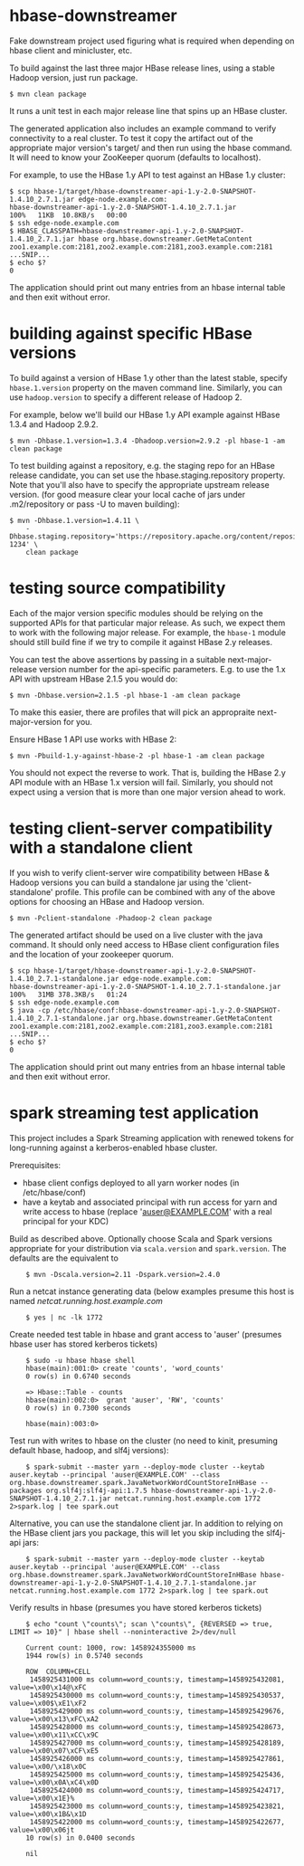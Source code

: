 hbase-downstreamer
==================

Fake downstream project used figuring what is required when depending on hbase client and minicluster, etc.

To build against the last three major HBase release lines, using a stable Hadoop version, just run package.

    $ mvn clean package

It runs a unit test in each major release line that spins up an HBase cluster.

The generated application also includes an example command to verify connectivity to a real cluster.
To test it copy the artifact out of the appropriate major version's target/ and then run using the hbase command. It will need to know
your ZooKeeper quorum (defaults to localhost).

For example, to use the HBase 1.y API to test against an HBase 1.y cluster:

    $ scp hbase-1/target/hbase-downstreamer-api-1.y-2.0-SNAPSHOT-1.4.10_2.7.1.jar edge-node.example.com:
    hbase-downstreamer-api-1.y-2.0-SNAPSHOT-1.4.10_2.7.1.jar                                                             100%   11KB  10.8KB/s   00:00
    $ ssh edge-node.example.com
    $ HBASE_CLASSPATH=hbase-downstreamer-api-1.y-2.0-SNAPSHOT-1.4.10_2.7.1.jar hbase org.hbase.downstreamer.GetMetaContent zoo1.example.com:2181,zoo2.example.com:2181,zoo3.example.com:2181
    ...SNIP...
    $ echo $?
    0


The application should print out many entries from an hbase internal table and then exit without error.

building against specific HBase versions
===============================

To build against a version of HBase 1.y other than the latest stable, specify `hbase.1.version`
property on the maven command line. Similarly, you can use `hadoop.version` to specify a different
release of Hadoop 2.

For example, below we'll build our HBase 1.y API example against HBase 1.3.4 and Hadoop 2.9.2.

    $ mvn -Dhbase.1.version=1.3.4 -Dhadoop.version=2.9.2 -pl hbase-1 -am clean package

To test building against a repository, e.g. the staging repo for an HBase release candidate, you can
set use the hbase.staging.repository property. Note that you'll also have to specify the appropriate
upstream release version. (for good measure clear your local cache of jars under .m2/repository or
pass -U to maven building):

    $ mvn -Dhbase.1.version=1.4.11 \
        -Dhbase.staging.repository='https://repository.apache.org/content/repositories/orgapachehbase-1234' \
        clean package

testing source compatibility
===========================

Each of the major version specific modules should be relying on the supported APIs for that particular major release. As such, we expect them to work with the following major release. For example, the `hbase-1` module should still build fine if we try to compile it against HBase 2.y releases.

You can test the above assertions by passing in a suitable next-major-release version number for the api-specific parameters. E.g. to use the 1.x API with upstream HBase 2.1.5 you would do:

    $ mvn -Dhbase.version=2.1.5 -pl hbase-1 -am clean package

To make this easier, there are profiles that will pick an appropraite next-major-version for you.

Ensure HBase 1 API use works with HBase 2:

    $ mvn -Pbuild-1.y-against-hbase-2 -pl hbase-1 -am clean package

You should not expect the reverse to work. That is, building the HBase 2.y API module with an HBase 1.x version will fail. Similarly, you should not expect using a version that is more than one major version ahead to work.

testing client-server compatibility with a standalone client
============================================================

If you wish to verify client-server wire compatibility between HBase & Hadoop versions you can
build a standalone jar using the 'client-standalone' profile. This profile can be combined with any of the
above options for choosing an HBase and Hadoop version.

    $ mvn -Pclient-standalone -Phadoop-2 clean package

The generated artifact should be used on a live cluster with the java command. It should only need
access to HBase client configuration files and the location of your zookeeper quorum.

    $ scp hbase-1/target/hbase-downstreamer-api-1.y-2.0-SNAPSHOT-1.4.10_2.7.1-standalone.jar edge-node.example.com:
    hbase-downstreamer-api-1.y-2.0-SNAPSHOT-1.4.10_2.7.1-standalone.jar                                                  100%   31MB 378.3KB/s   01:24
    $ ssh edge-node.example.com
    $ java -cp /etc/hbase/conf:hbase-downstreamer-api-1.y-2.0-SNAPSHOT-1.4.10_2.7.1-standalone.jar org.hbase.downstreamer.GetMetaContent zoo1.example.com:2181,zoo2.example.com:2181,zoo3.example.com:2181
    ...SNIP...
    $ echo $?
    0

The application should print out many entries from an hbase internal table and then exit without error.

spark streaming test application
================================

This project includes a Spark Streaming application with renewed tokens for long-running against a kerberos-enabled hbase cluster.

Prerequisites:
    
  - hbase client configs deployed to all yarn worker nodes (in /etc/hbase/conf)
  - have a keytab and associated principal with run access for yarn and write access to hbase (replace 'auser@EXAMPLE.COM' with a real principal for your KDC)

Build as described above. Optionally choose Scala and Spark versions appropriate for your distribution via `scala.version` and `spark.version`. The defaults are the equivalent to
    
        $ mvn -Dscala.version=2.11 -Dspark.version=2.4.0
    
Run a netcat instance generating data (below examples presume this host is named _netcat.running.host.example.com_
    
        $ yes | nc -lk 1772

Create needed test table in hbase and grant access to 'auser' (presumes hbase user has stored kerberos tickets)

        $ sudo -u hbase hbase shell
        hbase(main):001:0> create 'counts', 'word_counts'
        0 row(s) in 0.6740 seconds

        => Hbase::Table - counts
        hbase(main):002:0>  grant 'auser', 'RW', 'counts'
        0 row(s) in 0.7300 seconds

        hbase(main):003:0>

Test run with writes to hbase on the cluster (no need to kinit, presuming default hbase, hadoop, and slf4j versions):

        $ spark-submit --master yarn --deploy-mode cluster --keytab auser.keytab --principal 'auser@EXAMPLE.COM' --class org.hbase.downstreamer.spark.JavaNetworkWordCountStoreInHBase --packages org.slf4j:slf4j-api:1.7.5 hbase-downstreamer-api-1.y-2.0-SNAPSHOT-1.4.10_2.7.1.jar netcat.running.host.example.com 1772 2>spark.log | tee spark.out

Alternative, you can use the standalone client jar. In addition to relying on the HBase client jars you package, this will let you skip including the slf4j-api jars:

        $ spark-submit --master yarn --deploy-mode cluster --keytab auser.keytab --principal 'auser@EXAMPLE.COM' --class org.hbase.downstreamer.spark.JavaNetworkWordCountStoreInHBase hbase-downstreamer-api-1.y-2.0-SNAPSHOT-1.4.10_2.7.1-standalone.jar netcat.running.host.example.com 1772 2>spark.log | tee spark.out

Verify results in hbase (presumes you have stored kerberos tickets)

        $ echo "count \"counts\"; scan \"counts\", {REVERSED => true, LIMIT => 10}" | hbase shell --noninteractive 2>/dev/null

        Current count: 1000, row: 1458924355000 ms
        1944 row(s) in 0.5740 seconds

        ROW  COLUMN+CELL
         1458925431000 ms column=word_counts:y, timestamp=1458925432081, value=\x00\x14@\xFC
         1458925430000 ms column=word_counts:y, timestamp=1458925430537, value=\x00$\xE1\xF2
         1458925429000 ms column=word_counts:y, timestamp=1458925429676, value=\x00\x13\xFC\xA2
         1458925428000 ms column=word_counts:y, timestamp=1458925428673, value=\x00\x11\xCC\x9C
         1458925427000 ms column=word_counts:y, timestamp=1458925428189, value=\x00\x07\xCF\xE5
         1458925426000 ms column=word_counts:y, timestamp=1458925427861, value=\x00/\x18\x0C
         1458925425000 ms column=word_counts:y, timestamp=1458925425436, value=\x00\x0A\xC4\x0D
         1458925424000 ms column=word_counts:y, timestamp=1458925424717, value=\x00\x1E}%
         1458925423000 ms column=word_counts:y, timestamp=1458925423821, value=\x00\x1B&\x1D
         1458925422000 ms column=word_counts:y, timestamp=1458925422677, value=\x00\x06jt
        10 row(s) in 0.0400 seconds

        nil

